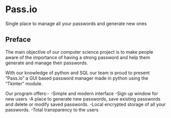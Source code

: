 # Pass.io

Single place to manage all your passwords and generate new ones


## Preface

The main objective of our computer science project is to make people aware of the importance of having a strong password and help them generate and manage their passwords.

With our knowledge of python and SQL our team is proud to present “Pass.io” a GUI based password manager made in python using the “Tkinter” module.

Our program offers:-
-Simple and modern interface
-Sign up window for new users
-A place to generate new passwords, save existing passwords and delete or modify saved passwords.
-Local encrypted storage of all your passwords.
-Total transparency to the users
